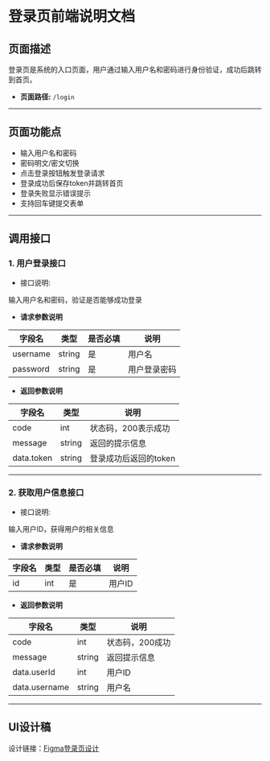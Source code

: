 # 登录页前端说明文档

## 页面描述

登录页是系统的入口页面，用户通过输入用户名和密码进行身份验证，成功后跳转到首页。

- **页面路径:** `/login`

---

## 页面功能点

- 输入用户名和密码  
- 密码明文/密文切换  
- 点击登录按钮触发登录请求  
- 登录成功后保存token并跳转首页  
- 登录失败显示错误提示  
- 支持回车键提交表单

---

## 调用接口

### 1. 用户登录接口

- 接口说明:

输入用户名和密码，验证是否能够成功登录


- **请求参数说明**

| 字段名   | 类型    | 是否必填 | 说明             |
| -------- | ------- | -------- | ---------------- |
| username | string  | 是       | 用户名           |
| password | string  | 是       | 用户登录密码     |

- **返回参数说明**

| 字段名       | 类型   | 说明                 |
| ------------ | ------ | -------------------- |
| code         | int    | 状态码，200表示成功  |
| message      | string | 返回的提示信息       |
| data.token   | string | 登录成功后返回的token |

---

### 2. 获取用户信息接口

- 接口说明:

输入用户ID，获得用户的相关信息

- **请求参数说明**

| 字段名 | 类型 | 是否必填 | 说明     |
| ------ | ---- | -------- | -------- |
| id     | int  | 是       | 用户ID   |

- **返回参数说明**

| 字段名        | 类型   | 说明           |
| ------------- | ------ | -------------- |
| code          | int    | 状态码，200成功 |
| message       | string | 返回提示信息   |
| data.userId   | int    | 用户ID         |
| data.username | string | 用户名         |

---

## UI设计稿

设计链接：[Figma登录页设计](https://figma.com/xxxxxx)